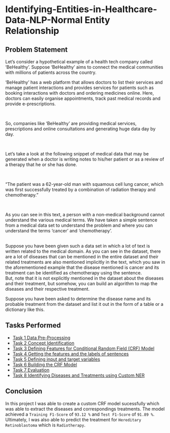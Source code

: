 # Identifying-Entities-in-Healthcare-Data-NLP-Normal Entity Relationship

## Problem Statement
Let’s consider a hypothetical example of a health tech company called ‘BeHealthy’. Suppose ‘BeHealthy’ aims to connect the medical communities with millions of patients across the country.
<br> 

 

‘BeHealthy’ has a web platform that allows doctors to list their services and manage patient interactions and provides services for patients such as booking interactions with doctors and ordering medicines online. Here, doctors can easily organise appointments, track past medical records and provide e-prescriptions.

<br> 

So, companies like ‘BeHealthy’ are providing medical services, prescriptions and online consultations and generating huge data day by day.

<br> 

Let’s take a look at the following snippet of medical data that may be generated when a doctor is writing notes to his/her patient or as a review of a therapy that he or she has done.

<br>

“The patient was a 62-year-old man with squamous cell lung cancer, which was first successfully treated by a combination of radiation therapy and chemotherapy.”

 <br>

As you can see in this text, a person with a non-medical background cannot understand the various medical terms. We have taken a simple sentence from a medical data set to understand the problem and where you can understand the terms ‘cancer’ and ‘chemotherapy’. 

 
<br>
Suppose you have been given such a data set in which a lot of text is written related to the medical domain. As you can see in the dataset, there are a lot of diseases that can be mentioned in the entire dataset and their related treatments are also mentioned implicitly in the text, which you saw in the aforementioned example that the disease mentioned is cancer and its treatment can be identified as chemotherapy using the sentence.

 
<br>
But, note that it is not explicitly mentioned in the dataset about the diseases and their treatment, but somehow, you can build an algorithm to map the diseases and their respective treatment.

 <br>

Suppose you have been asked to determine the disease name and its probable treatment from the dataset and list it out in the form of a table or a dictionary like this.

## Tasks Performed
* [Task 1 Data Pre-Processing](#task-1-data-pre-processing)
* [Task 2 Concept Identification](#task-2-concept-identification)
* [Task 3 Defining Features for Conditional Random Field (CRF) Model](#task-3-defining-features-for-conditional-random-field-model)
* [Task 4 Getting the features and the labels of sentences](#task-4-getting-the-features-and-the-labels-of-sentences)
* [Task 5 Defining input and target variables](#task-5-defining-input-and-target-variables)
* [Task 6 Building the CRF Model](#task-6-building-the-CRF-model)
* [Task 7 Evaluation](#task-7-evaluation)
* [Task 8 Identifying Diseases and Treatments using Custom NER](#task-8-identifying-diseases-and-treatments-using-custom-NER)

## Conclusion
In this project I was able to create a custom CRF model sucessfully which was able to extract the diseases and correspondings treatments. The model achieved a `Training F1-Score` of `93.12 %` and `Test F1-Score` of `91.89 %`. Ultimately, I was also able to predict the treatment for `Hereditary Retinoblastoma` which is `Radiotherapy`.

